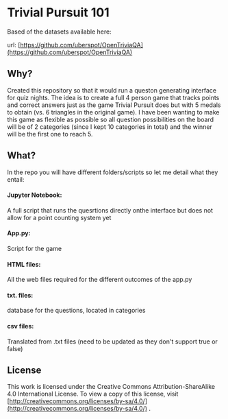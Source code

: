 # Trivial Pursuit 101

Based of the datasets available here:

url: [https://github.com/uberspot/OpenTriviaQA](https://github.com/uberspot/OpenTriviaQA)

## Why?

Created this repository so that it would run a queston generating interface for quiz nights. The idea is to create a full 4 person game that tracks points and correct answers just as the game Trivial Pursuit does but with 5 medals to obtain (vs. 6 triangles in the original game). I have been wanting to make this game as flexible as possible so all question possibilities on the board will be of 2 categories (since I kept 10 categories in total) and the winner will be the first one to reach 5. 

## What?

In the repo you will have different folders/scripts so let me detail what they entail:

#### Jupyter Notebook:
A full script that runs the quesrtions directly onthe interface but does not allow for a point counting system yet

#### App.py: 
Script for the game

#### HTML files:
All the web files required for the different outcomes of the app.py

#### txt. files:
database for the questions, located in categories 

#### csv files:
Translated from .txt files (need to be updated as they don't support true or false)


## License

This work is licensed under the Creative Commons Attribution-ShareAlike 4.0 International License. To view a copy of
this license, visit [http://creativecommons.org/licenses/by-sa/4.0/](http://creativecommons.org/licenses/by-sa/4.0/) .

